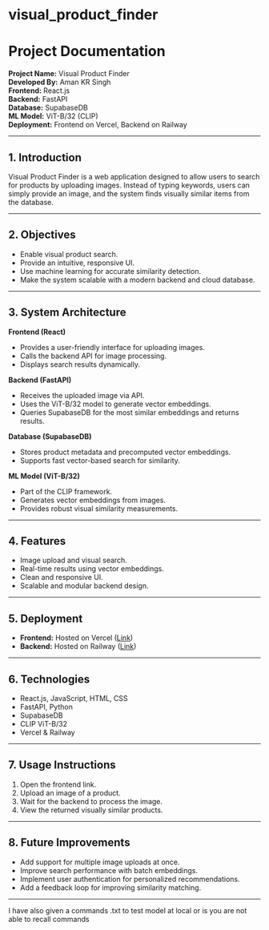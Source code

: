 ﻿# visual_product_finder

# **Project Documentation** 

**Project Name:** Visual Product Finder  
**Developed By:** Aman KR Singh  
**Frontend:** React.js  
**Backend:** FastAPI  
**Database:** SupabaseDB  
**ML Model:** ViT-B/32 (CLIP)  
**Deployment:** Frontend on Vercel, Backend on Railway  

---

## **1. Introduction**
Visual Product Finder is a web application designed to allow users to search for products by uploading images. Instead of typing keywords, users can simply provide an image, and the system finds visually similar items from the database.

---

## **2. Objectives**
- Enable visual product search.
- Provide an intuitive, responsive UI.
- Use machine learning for accurate similarity detection.
- Make the system scalable with a modern backend and cloud database.

---

## **3. System Architecture**

**Frontend (React)**  
- Provides a user-friendly interface for uploading images.  
- Calls the backend API for image processing.  
- Displays search results dynamically.

**Backend (FastAPI)**  
- Receives the uploaded image via API.  
- Uses the ViT-B/32 model to generate vector embeddings.  
- Queries SupabaseDB for the most similar embeddings and returns results.

**Database (SupabaseDB)**  
- Stores product metadata and precomputed vector embeddings.  
- Supports fast vector-based search for similarity.

**ML Model (ViT-B/32)**  
- Part of the CLIP framework.  
- Generates vector embeddings from images.  
- Provides robust visual similarity measurements.

---

## **4. Features**
- Image upload and visual search.
- Real-time results using vector embeddings.
- Clean and responsive UI.
- Scalable and modular backend design.

---

## **5. Deployment**
- **Frontend:** Hosted on Vercel ([Link](https://visual-product-finder-w9i6-git-main-aman-psits-projects.vercel.app/))  
- **Backend:** Hosted on Railway ([Link](https://visualproductfinder-production.up.railway.app/search/image))  

---

## **6. Technologies**
- React.js, JavaScript, HTML, CSS
- FastAPI, Python
- SupabaseDB
- CLIP ViT-B/32
- Vercel & Railway

---

## **7. Usage Instructions**
1. Open the frontend link.  
2. Upload an image of a product.  
3. Wait for the backend to process the image.  
4. View the returned visually similar products.  

---

## **8. Future Improvements**
- Add support for multiple image uploads at once.  
- Improve search performance with batch embeddings.  
- Implement user authentication for personalized recommendations.  
- Add a feedback loop for improving similarity matching.  

---

I have also given a commands .txt to test model at local or is you are not able to recall commands
